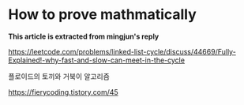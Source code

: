 # How to prove mathmatically

**This article is extracted from mingjun's reply**

https://leetcode.com/problems/linked-list-cycle/discuss/44669/Fully-Explained!-why-fast-and-slow-can-meet-in-the-cycle



플로이드의 토끼와 거북이 알고리즘

https://fierycoding.tistory.com/45

